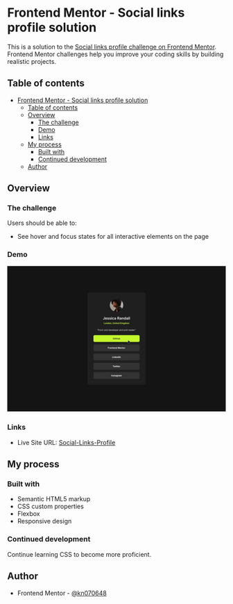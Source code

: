 # Frontend Mentor - Social links profile solution

This is a solution to the [Social links profile challenge on Frontend Mentor](https://www.frontendmentor.io/challenges/social-links-profile-UG32l9m6dQ). Frontend Mentor challenges help you improve your coding skills by building realistic projects.

## Table of contents

- [Frontend Mentor - Social links profile solution](#frontend-mentor---social-links-profile-solution)
  - [Table of contents](#table-of-contents)
  - [Overview](#overview)
    - [The challenge](#the-challenge)
    - [Demo](#demo)
    - [Links](#links)
  - [My process](#my-process)
    - [Built with](#built-with)
    - [Continued development](#continued-development)
  - [Author](#author)

## Overview

### The challenge

Users should be able to:

- See hover and focus states for all interactive elements on the page

### Demo

![](./design/active-states.jpg)

### Links

- Live Site URL: [Social-Links-Profile](https://kaiens-lab.github.io/Social-Links-Profile/)

## My process

### Built with

- Semantic HTML5 markup
- CSS custom properties
- Flexbox
- Responsive design

### Continued development

Continue learning CSS to become more proficient.

## Author

- Frontend Mentor - [@kn070648](https://www.frontendmentor.io/profile/kaiens-lab)
